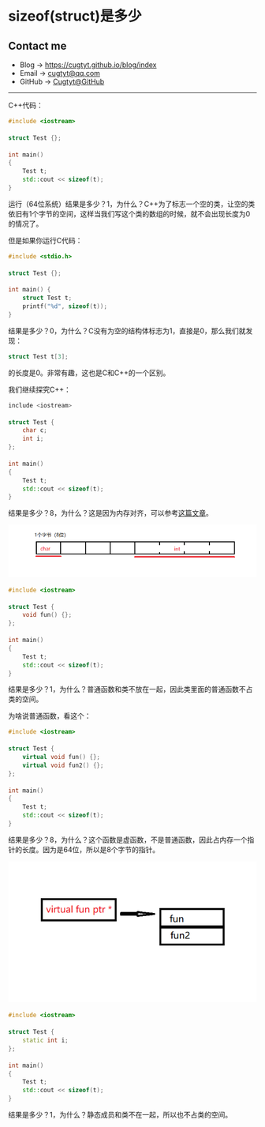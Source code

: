 # sizeof(struct)是多少

## Contact me

* Blog -> <https://cugtyt.github.io/blog/index>
* Email -> <cugtyt@qq.com>
* GitHub -> [Cugtyt@GitHub](https://github.com/Cugtyt)

---

C++代码：

``` c++
#include <iostream>

struct Test {};

int main()
{
    Test t;
    std::cout << sizeof(t);
}
```

运行（64位系统）结果是多少？1，为什么？C++为了标志一个空的类，让空的类依旧有1个字节的空间，这样当我们写这个类的数组的时候，就不会出现长度为0的情况了。

但是如果你运行C代码：

``` c
#include <stdio.h>

struct Test {};

int main() {
    struct Test t;
    printf("%d", sizeof(t));
}
```

结果是多少？0，为什么？C没有为空的结构体标志为1，直接是0，那么我们就发现：

``` c
struct Test t[3];
```

的长度是0。非常有趣，这也是C和C++的一个区别。

我们继续探究C++：

``` c++
include <iostream>

struct Test {
    char c;
    int i;
};

int main()
{
    Test t;
    std::cout << sizeof(t);
}
```

结果是多少？8，为什么？这是因为内存对齐，可以参考[这篇文章](https://cugtyt.github.io/blog/2018/07211744)。

![type2](R/type2.png)

``` c++
#include <iostream>

struct Test {
    void fun() {};
};

int main()
{
    Test t;
    std::cout << sizeof(t);
}
```

结果是多少？1，为什么？普通函数和类不放在一起，因此类里面的普通函数不占类的空间。

为啥说普通函数，看这个：

``` c++
#include <iostream>

struct Test {
    virtual void fun() {};
    virtual void fun2() {};
};

int main()
{
    Test t;
    std::cout << sizeof(t);
}
```

结果是多少？8，为什么？这个函数是虚函数，不是普通函数，因此占内存一个指针的长度。因为是64位，所以是8个字节的指针。

![sizeof-class-1](R/sizeof-class-1.png)

``` c++
#include <iostream>

struct Test {
    static int i;
};

int main()
{
    Test t;
    std::cout << sizeof(t);
}
```

结果是多少？1，为什么？静态成员和类不在一起，所以也不占类的空间。